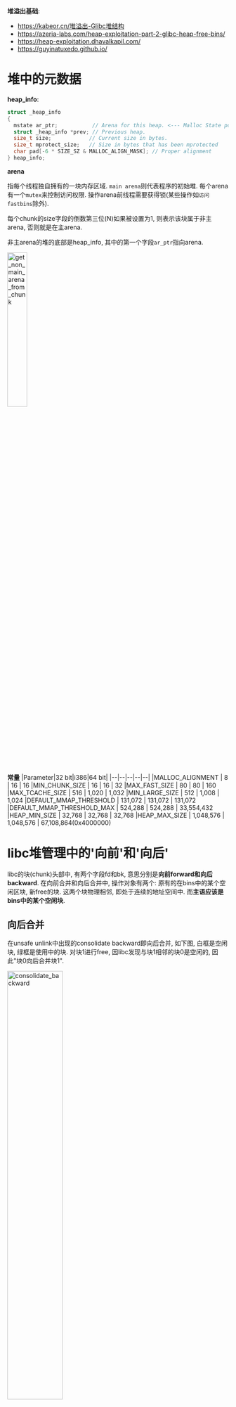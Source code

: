 **堆溢出基础**: 
* https://kabeor.cn/堆溢出-Glibc堆结构
* https://azeria-labs.com/heap-exploitation-part-2-glibc-heap-free-bins/
* https://heap-exploitation.dhavalkapil.com/
* https://guyinatuxedo.github.io/

# 堆中的元数据
**heap_info**: 
```c
struct _heap_info
{
  mstate ar_ptr;           // Arena for this heap. <--- Malloc State pointer
  struct _heap_info *prev; // Previous heap.
  size_t size;            // Current size in bytes.
  size_t mprotect_size;   // Size in bytes that has been mprotected
  char pad[-6 * SIZE_SZ & MALLOC_ALIGN_MASK]; // Proper alignment
} heap_info; 
```

**arena**

指每个线程独自拥有的一块内存区域. `main arena`则代表程序的初始堆. 每个arena有一个`mutex`来控制访问权限. 操作arena前线程需要获得锁(某些操作如`访问fastbins`除外).

每个chunk的size字段的倒数第三位(N)如果被设置为1, 则表示该块属于非主arena, 否则就是在主arena.

非主arena的堆的底部是heap_info, 其中的第一个字段`ar_ptr`指向arena.

<img alt="get_non_main_arena_from_chunk" src="./pic/get_non_main_arena_from_chunk.png" width="30%" height="30%">

**常量**
|Parameter|32 bit|i386|64 bit|
|--|--|--|--|--|
|MALLOC_ALIGNMENT | 8 | 16 | 16
|MIN_CHUNK_SIZE | 16 | 16 | 32
|MAX_FAST_SIZE | 80 | 80 | 160
|MAX_TCACHE_SIZE | 516 | 1,020 | 1,032
|MIN_LARGE_SIZE | 512 | 1,008 | 1,024
|DEFAULT_MMAP_THRESHOLD | 131,072 | 131,072 | 131,072
|DEFAULT_MMAP_THRESHOLD_MAX | 524,288 | 524,288 | 33,554,432
|HEAP_MIN_SIZE | 32,768 | 32,768 | 32,768
|HEAP_MAX_SIZE | 1,048,576 | 1,048,576 | 67,108,864(0x4000000)

# libc堆管理中的'向前'和'向后'
libc的块(chunk)头部中, 有两个字段fd和bk, 意思分别是**向前forward和向后backward**.
在向前合并和向后合并中, 操作对象有两个: 原有的在bins中的某个空闲区块, 新free的块. 这两个块物理相邻, 即处于连续的地址空间中. 而**主语应该是bins中的某个空闲块**.

## 向后合并
在unsafe unlink中出现的consolidate backward即向后合并, 如下图, 白框是空闲块, 绿框是使用中的块. 对块1进行free, 因libc发现与块1相邻的块0是空闲的, 因此"块0向后合并块1". 

<img alt="consolidate_backward" src="./pic/consolidate_backward.jpg" width="50%" height="50%">

## 向前合并
如下图. 对块2进行free, 因libc发现与块2相邻的块3是空闲的, 因此"块3向前合并块2". 

<img alt="consolidate_forward" src="./pic/consolidate_forward.jpg" width="50%" height="50%">

向前合并的逻辑: 要free的块是p, 则检查p的下一块的下一块的size字段的prev_inuse位, 以确认p的下一块是否在使用中.

<img alt="consolidate_forward" src="./pic/src_code_mergeforward1.png" width="50%" height="50%">

# top块
* top块处于高地址. 其有一个size字段, 记录可分配空间的大小, 如果malloc需要更多内存空间时, 该字段会改变.
* 实验中观察到发生malloc时, top块的`地址`也会发生变化. malloc得到的新块是向高地址扩展的, top块的首地址也会向高地址发展.

    <img alt="fastbin.png" src="./pic/topchunk_after_malloc_abstract.jpg" width="30%" height="30%">
    <br>
    <img alt="fastbin.png" src="./pic/topchunk_after_malloc.jpg" width="50%" height="50%">

# fastbinsY数组存储fastbins的规则
https://blog.csdn.net/qq_41453285/article/details/96865321

    每个fast bin链表都是单链表（**使用fd指针**）。因此，fast bin中无论是添加还是移除fast chunk，都是对“链表尾”进行操作，而不会对某个中间的fast chunk进行操作。
    单个fastbin链表中的chunk大小都是相同的，各个fastbin链表中的chunk大小是不同的。
    fastbinY数组中的每个bin链表的排序，是按照链表元素的大小进行排序的。数组的第一个元素的fast bin链表中的每个chunk的大小是32字节的，数组的第二个元素的fast bin链表中的每个chunk的大小是48字节的......每个元素都比前面的fast bin链大16字节，以此类推进行排序。

<img alt="fastbin.png" src="./pic/fastbin.png" width="70%" height="70%">

# large bins
chunk中使用了两个新指针:
  * `fd_nextsize` 指向前一个与当前 chunk 大小不同的第一个空闲块，不包含 bin 的头指针。
  * `bk_nextsize` 指向后一个与当前 chunk 大小不同的第一个空闲块，不包含 bin 的头指针。

以下large bins管理方法引用自[https://zhuanlan.zhihu.com/p/78340329](https://zhuanlan.zhihu.com/p/78340329):

    * 堆块从大到小排序。
    * 对于相同大小的堆块，最先释放的堆块会成为堆头，其fd_nextsize与bk_nextsize会被赋值，其余的堆块释放后都会插入到该堆头结点的下一个结点，通过fd与bk链接，形成了先释放的在链表后面的排序方式，且其fd_nextsize与bk_nextsize都为0。
    * 不同大小的堆块通过堆头串联，即堆头中fd_nextsize指向比它小的堆块的堆头，bk_nextsize指向比它大的堆块的堆头，从而形成了第一点中的从大到小排序堆块的方式。同时最大的堆块的堆头的bk_nextsize指向最小的堆块的堆头，最小堆块的堆头的fd_nextsize指向最大堆块的堆头，以此形成循环双链表。

分析源码可知的其他信息:
* 从large bins寻找合适的块:
  * 从最小的开始找(即沿着bk链找, 通过bk_nextside索取更大的块)
  * 
  * 

# bin链出入顺序
| | |
|--|--|
|fast bins| LIFO, 在链表的头部进行增删操作. |
|small bins| FIFO, 头部添加, 尾部删除. |
|large bins| (?) 降序排列, 大块在头, 小块在尾. |

# 保护机制

保护和绕过方法: https://www.cnblogs.com/yidianhan/p/13996928.html

## RELRO
为减少对GOT表的攻击, 程序启动时就解析并绑定了所有动态符号, 并设为只读.
partial RELRO时如下, got表中存在不少'loc_'开头的地址, 指向plt表, 这些函数都是还未被调用的函数, 所以未绑定到实际地址.

<img alt="partial_RELRO.jpg" src="./pic/partial_RELRO.jpg" width="70%" height="70%">

full RELRO时如下, got表中绑定的地址中没有'loc_'开头的地址, 很多都是'unk_'开头的, 指向函数实际地址.

<img alt="full_RELRO.jpg" src="./pic/full_RELRO.jpg" width="70%" height="70%">

## PIE(position-independent executable)
内存地址随机化. 程序在每次加载时都变换加载基址，从而使位于程序本身的gadget也失效.

绕过: https://zhuanlan.zhihu.com/p/78076171

## Canary
引用
* [https://zhuanlan.zhihu.com/p/99321839](https://zhuanlan.zhihu.com/p/99321839):
* [https://j00ru.vexillium.org/slides/2015/insomnihack.pdf](https://j00ru.vexillium.org/slides/2015/insomnihack.pdf):

<img alt="canary_verification.png" src="./pic/canary_verification.png" width="70%" height="70%">

canary是linux下的保护机制，它会保存在栈的某个位置上，一般来说64位的话会在`rbp-0x8`的位置，32位则在`ebp-0x4`的位置。当我们进行栈溢出的时候如果覆盖了canary值，程序就会调用`stack_chk_fail`来打印报错信息。在做题的时候最烦的就是这种，大大增加了栈溢出时的难度。通常有以下几种绕过方法：

1、通过read函数泄露canary。关键的一点就是read函数读取字符串的时候不会在末尾加上“\x00”,这就是gets函数不能用来泄露canary的原因（有些输出函数遇到‘\0’会截断）。

2、暴力破解canary。这种方法利用起来有限制，就是一般要程序中有fork函数创造出子进程，因为子进程是父进程复制出来的，所以canary也就跟父进程相同，在子进程中覆盖canary后报错就会退回到父进程，此时canary的值是不会改变的。

3、劫持stack_chk_fail。因为canary被覆盖的时候会调用这个函数，所以如果我们可以利用程序中的漏洞（比如格式化字符串）改got表中stack_chk_fail的地址为one_gadget的地址就能getshell。

4、利用stack_chk_fail的报错信息。在报错信息中，会将你发生栈溢出的程序名调用输出，其位置位于argv[0]，我们可以将argv[0]的地址改写为我们想要获取的内容的地址，使它随着错误提示一起输出。